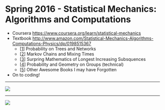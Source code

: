 # Spring 2016 - Statistical Mechanics: Algorithms and Computations

* Coursera https://www.coursera.org/learn/statistical-mechanics
* Textbook http://www.amazon.com/Statistical-Mechanics-Algorithms-Computations-Physics/dp/0198515367
    * [[1](http://mypage.iu.edu/~rdlyons/prbtree/prbtree.html)] Probability on Trees and Networks
    * [[2](http://pages.uoregon.edu/dlevin/MARKOV/)] Markov Chains and Mixing Times 
    * [[3](https://www.math.ucdavis.edu/~romik/book/)] Surpring Mathematics of Longest Increasing Subsquences 
    * [[4](http://math.bme.hu/~gabor/PGG.html)] Probability and Geometry on Groups  (technical)
    * [[5]()] Other Awesome Books I may have Forgotten
* On to coding!

---

![](http://i.imgur.com/RjiSwrC.png)

---

![](http://i.imgur.com/LUKVL0r.png)
